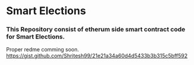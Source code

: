 # Smart Elections

### This Repository consist of etherum side smart contract code for Smart Elections.
Proper redme comming soon. 
https://gist.github.com/Shritesh99/21e21a34a60d4d5433b3b315c5bff592
